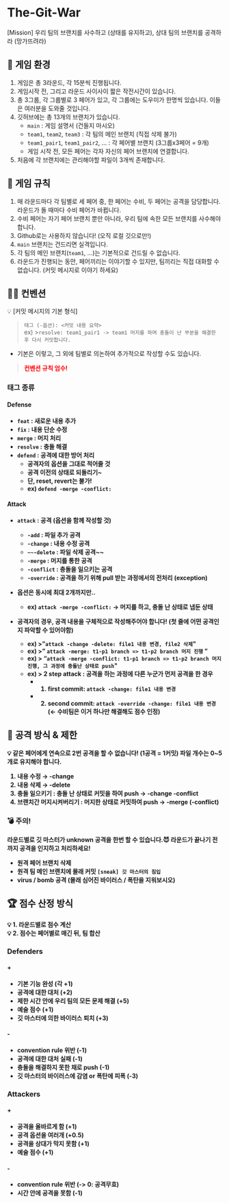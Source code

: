 # The-Git-War

<aside>
[Mission]
우리 팀의 브랜치를 사수하고 (상태를 유지하고),
상대 팀의 브랜치를 공격하라 (망가뜨려라)

</aside>

## 🌱 게임 환경

1. 게임은 총 3라운드, 각 15분씩 진행됩니다.
2. 게임시작 전, 그리고 라운드 사이사이 짧은 작전시간이 있습니다.
3. 총 3그룹, 각 그룹별로 3 페어가 있고, 각 그룹에는 도우미가 한명씩 있습니다.
이들은 여러분을 도와줄 것입니다.
4. 깃허브에는 총 13개의 브랜치가 있습니다.
    - `main` : 게임 설명서 (건들지 마시오)
    - `team1`, `team2`, `team3` : 각 팀의 메인 브랜치 (직접 삭제 불가)
    - `team1_pair1`, `team1_pair2`, … : 각 페어별 브랜치 (3그룹x3페어 = 9개)
    - 게임 시작 전, 모든 페어는 각자 자신의 페어 브랜치에 연결합니다.
5. 처음에 각 브랜치에는 관리해야할 파일이 3개씩 존재합니다.

## 📖 게임 규칙

1. 매 라운드마다 각 팀별로 세 페어 중, 한  페어는 수비, 두 페어는 공격을 담당합니다.
라운드가 돌 때마다 수비 페어가 바뀝니다.
2. 수비 페어는 자기 페어 브랜치 뿐만 아니라, 우리 팀에 속한 모든 브랜치를 사수해야 합니다.
3. Github로는 사용하지 않습니다! (오직 로컬 깃으로만!)
4. `main` 브랜치는 건드리면 실격입니다.
5. 각 팀의 메인 브랜치(`team1`, …)는 기본적으로 건드릴 수 없습니다.
6. 라운드가 진행되는 동안, 페어끼리는 이야기할 수 있지만, 팀끼리는 직접 대화할 수 없습니다. (커밋 메시지로 이야기 하세요)

## 🤼‍♂️ 컨벤션

<aside>
💡 [커밋 메시지의 기본 형식]

> `태그 (-옵션): <커밋 내용 요약>`<br/>
ex) >`resolve: team1_pair1 -> team1 머지를 하며 충돌이 난 부분을 해결한 후 다시 커밋합니다.`

</aside>

- 기본은 이렇고, 그 외에 팀별로 의논하여 추가적으로 작성할 수도 있습니다.

> <b><span style="color:red">컨벤션 규칙 엄수!</span>
> 

### 태그 종류

#### Defense

- `feat` : 새로운 내용 추가
- `fix` : 내용 단순 수정
- `merge` : 머지 처리
- `resolve` : 충돌 해결
- `defend` : 공격에 대한 방어 처리
    - 공격자의 옵션을 그대로 적어줄 것
    - 공격 이전의 상태로 되돌리기~
    - 단, reset, revert는 불가!
    - ex) `defend -merge -conflict:`
    

#### Attack

- `attack` : 공격 (옵션을 함께 작성할 것)
    - `-add`  : 파일 추가 공격
    - `-change` : 내용 수정 공격
    - `~~-delete` : 파일 삭제 공격~~
    - `-merge` : 머지를 통한 공격
    - `-conflict` : 충돌을 일으키는 공격
    - `-override` : 공격을 하기 위해 pull 받는 과정에서의 전처리 (exception)
- 옵션은 동시에 최대 2개까지만..
    - ex) `attack -merge -conflict:` 
    → 머지를 하고, 충돌 난 상태로 냅둔 상태
    
- 공격자의  경우, 공격 내용을 구체적으로 작성해주어야 합니다! (첫 줄에 어떤 공격인지 파악할 수 있어야함)
    - ex) >”`attack -change -delete: file1 내용 변경, file2 삭제`"
    - ex) >” `attack -merge: t1-p1 branch => t1-p2 branch 머지 진행` ”
    - ex) > “`attack -merge -conflict: t1-p1 branch => t1-p2 branch 머지 진행, 그 과정에 충돌난 상태로 push`"
    - ex) > 2 step attack : 공격을 하는 과정에 다른 누군가 먼저 공격을 한 경우
        - 1) first commit: `attack -change: file1 내용 변경`
        - 2) second commit: `attack -override -change: file1 내용 변경`  (← 수비팀은 이거 하나만 해결해도 점수 인정)

## 🥊 공격 방식 & 제한

<aside>
💡 같은 페어에게 연속으로 2번 공격을 할 수 없습니다! (1공격 = 1커밋)
파일 개수는 0~5개로 유지해야 합니다.

</aside>

1. 내용 수정 → -change
2. 내용 삭제 → -delete
3. 충돌 일으키기  : 충돌 난 상태로 커밋을 하여 push → -change -conflict
4. 브랜치간 머지시켜버리기 : 머지한 상태로 커밋하여 push → -merge (-conflict)

### 💣 주의!

라운드별로 깃 마스터가 unknown 공격을 한번 할 수 있습니다.😈
라운드가 끝나기 전까지 공격을 인지하고 처리하세요!

- 원격 페어 브랜치 삭제
- 원격 팀 메인 브랜치에 몰래 커밋 `[sneak] 깃 마스터의 침입`
- virus / bomb 공격 (몰래 심어진 바이러스 / 폭탄을 지워보시오)

## 🏆 점수 산정 방식

<aside>
💡 1. 라운드별로 점수 계산<br/>
💡 2. 점수는 페어별로 매긴 뒤, 팀 합산

</aside>

### Defenders

#### +

- 기본 기능 완성 (각 +1)
- 공격에 대한 대처 (+2)
- 제한 시간 안에 우리 팀의 모든 문제 해결 (+5)
- 예술 점수 (+1)
- 깃 마스터에 의한 바이러스 퇴치 (+3)

#### -

- convention rule 위반 (-1)
- 공격에 대한 대처 실패 (-1)
- 충돌을 해결하지 못한 채로 push (-1)
- 깃 마스터의 바이러스에 감염 or 폭탄에 피폭 (-3)

### Attackers

#### +

- 공격을 올바르게 함 (+1)
- 공격 옵션을 여러개 (+0.5)
- 공격을 상대가 막지 못함 (+1)
- 예술 점수 (+1)

#### -

- convention rule 위반 (-> 0: 공격무효)
- 시간 안에 공격을 못함 (-1)
